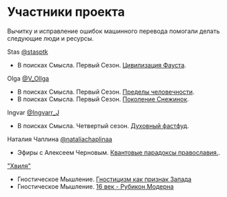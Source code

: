 # Участники проекта

Вычитку и исправление ошибок машинного перевода помогали делать следующие люди и ресурсы.

Stas [@stasptk](https://t.me/stasptk)

- В поисках Смысла. Первый Сезон. [Цивилизация Фауста](/content/InSearchOfMeaning/Season01/faust.md).

Olga [@V_OlIga](https://t.me/V_OlIga)

- В поисках Смысла. Первый Сезон. [Пределы человечности](/content/InSearchOfMeaning/Season01/limits.md).
- В поисках Смысла. Первый Сезон. [Поколение Снежинок](/content/InSearchOfMeaning/Season01/snowflakes.md).

Ingvar [@Ingvarr_J](https://t.me/Ingvarr_J)

- В поисках Смысла. Четвертый сезон. [Духовный фастфуд](/content/InSearchOfMeaning/Season04/dukhovny-fast-food.md).

Наталия Чаплина [@nataliachaplinaa](https://t.me/nataliachaplinaa)

- Эфиры с Алексеем Черновым. [Квантовые парадоксы православия.](/content/Chernov/2024_04_23.md).

["Хвиля"](https://hvylya.net)

- Гностическое Мышление. [Гностицизм как признак Запада](/content/GnosticThinking/gnosticism.md)
- Гностическое Мышление. [16 век - Рубикон Модерна](/content/GnosticThinking/modern.md)
